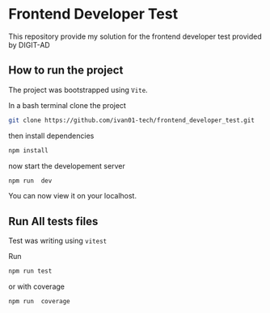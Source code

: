 # Frontend Developer Test

This repository provide my solution for the frontend developer test provided by DIGIT-AD

## How to run the project

The project was bootstrapped using `Vite`.

In a bash terminal  clone the project

```bash
git clone https://github.com/ivan01-tech/frontend_developer_test.git
```

then install dependencies

```bash
npm install
```

now start the developement server

```bash
npm run  dev
```

You can now view it on your localhost.

## Run All tests files

Test was writing using `vitest`

Run

```bash
npm run test
```

or with coverage

```bash
npm run  coverage
```
